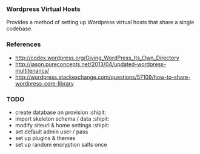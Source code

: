 ### Wordpress Virtual Hosts

Provides a method of setting up Wordpress virtual hosts that share a single
codebase.

### References
- http://codex.wordpress.org/Giving_WordPress_Its_Own_Directory
- http://jason.pureconcepts.net/2013/04/updated-wordpress-multitenancy/
- http://wordpress.stackexchange.com/questions/57109/how-to-share-wordpress-core-library

### TODO
- create database on provision :shipit:
 - import skeleton schema / data :shipit:
 - modify siteurl & home settings :shipit:
 - set default admin user / pass
- set up plugins & themes
- set up random encryption salts once
